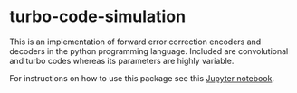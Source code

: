 # turbo-code-simulation

This is an implementation of forward error correction encoders and decoders in the python programming language. Included are convolutional and turbo codes whereas its parameters are highly variable.

For instructions on how to use this package see this [Jupyter notebook](Showcase.ipynb).
